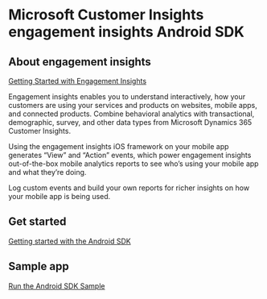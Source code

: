 # Microsoft Customer Insights engagement insights Android SDK

## About engagement insights

[Getting Started with Engagement Insights](https://docs.microsoft.com/en-us/dynamics365/customer-insights/engagement-insights/get-started)

Engagement insights enables you to understand interactively, how your customers are using your services and products on websites, mobile apps, and connected products. Combine behavioral analytics with transactional, demographic, survey, and other data types from Microsoft Dynamics 365 Customer Insights. 

Using the engagement insights iOS framework on your mobile app generates “View” and “Action” events, which power engagement insights out-of-the-box mobile analytics reports to see who’s using your mobile app and what they’re doing. 

Log custom events and build your own reports for richer insights on how your mobile app is being used. 

## Get started
[Getting started with the Android SDK](https://docs.microsoft.com/en-us/dynamics365/customer-insights/engagement-insights/get-started-android)

## Sample app
[Run the Android SDK Sample](https://docs.microsoft.com/en-us/dynamics365/customer-insights/engagement-insights/androidsdk-sample)
